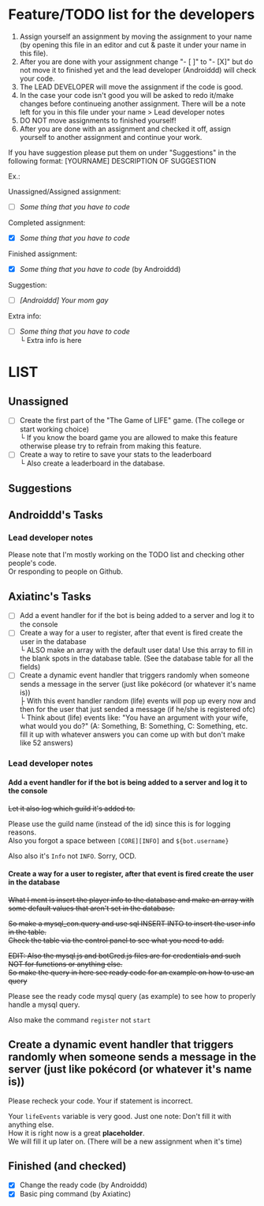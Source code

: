 # Feature/TODO list for the developers
1. Assign yourself an assignment by moving the assignment to your name (by opening this file in an editor and cut & paste it under your name in this file).
2. After you are done with your assignment change "- [ ]" to "- [X]" but do not move it to finished yet and the lead developer (Androiddd) will check your code.
3. The LEAD DEVELOPER will move the assignment if the code is good.
4. In the case your code isn't good you will be asked to redo it/make changes before continueing another assignment. There will be a note left for you in this file under your name > Lead developer notes
5. DO NOT move assignments to finished yourself!
6. After you are done with an assignment and checked it off, assign yourself to another assignment and continue your work.

If you have suggestion please put them on under "Suggestions" in the following format:
[YOURNAME] DESCRIPTION OF SUGGESTION

Ex.:

Unassigned/Assigned assignment:
- [ ] *Some thing that you have to code*

Completed assignment:
- [X] *Some thing that you have to code*

Finished assignment:
- [X] *Some thing that you have to code* (by Androiddd)

Suggestion:
- [ ] *[Androiddd] Your mom gay*

Extra info:
- [ ] *Some thing that you have to code*  
└ Extra info is here

# LIST
## Unassigned
- [ ] Create the first part of the "The Game of LIFE" game. (The college or start working choice)  
└ If you know the board game you are allowed to make this feature otherwise please try to refrain from making this feature.
- [ ] Create a way to retire to save your stats to the leaderboard  
└ Also create a leaderboard in the database.

## Suggestions

## Androiddd's Tasks


### Lead developer notes
Please note that I'm mostly working on the TODO list and checking other people's code.  
Or responding to people on Github.

## Axiatinc's Tasks
- [ ] Add a event handler for if the bot is being added to a server and log it to the console 
- [ ] Create a way for a user to register, after that event is fired create the user in the database  
└ ALSO make an array with the default user data! Use this array to fill in the blank spots in the database table. (See the database table for all the fields)
- [ ] Create a dynamic event handler that triggers randomly when someone sends a message in the server (just like pokécord (or whatever it's name is))  
├ With this event handler random (life) events will pop up every now and then for the user that just sended a message (if he/she is registered ofc)  
└ Think about (life) events like: "You have an argument with your wife, what would you do?" (A: Something, B: Something, C: Something, etc. fill it up with whatever answers you can come up with but don't make like 52 answers)

### Lead developer notes

#### Add a event handler for if the bot is being added to a server and log it to the console
~~Let it also log which guild it's added to.~~

Please use the guild name (instead of the id) since this is for logging reasons.  
Also you forgot a space between `[CORE][INFO]` and `${bot.username}`

Also also it's `Info` not `INFO`. Sorry, OCD.

#### Create a way for a user to register, after that event is fired create the user in the database
~~What I ment is insert the player info to the database and make an array with some default values that aren't set in the database.~~

~~So make a mysql_con.query and use sql INSERT INTO to insert the user info in the table.~~  
~~Check the table via the control panel to see what you need to add.~~

~~EDIT: Also the mysql.js and botCred.js files are for credentials and such NOT for functions or anything else.~~  
~~So make the query in here see ready code for an example on how to use an query~~

Please see the ready code mysql query (as example) to see how to properly handle a mysql query.

Also make the command `register` not `start`

## Create a dynamic event handler that triggers randomly when someone sends a message in the server (just like pokécord (or whatever it's name is))

Please recheck your code. Your if statement is incorrect.

Your `lifeEvents` variable is very good. Just one note: Don't fill it with anything else.  
How it is right now is a great **placeholder**.  
We will fill it up later on. (There will be a new assignment when it's time)

## Finished (and checked)
- [X] Change the ready code (by Androiddd)
- [X] Basic ping command (by Axiatinc)
